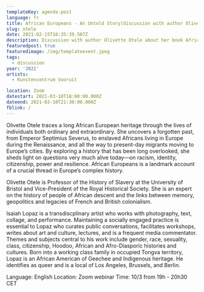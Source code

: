 ```yaml
---
templateKey: agenda-post
language: fr
title: African Europeans - An Untold Story(discussion with author Olivette Otele)
slug: otele
date: 2021-02-15T16:35:39.507Z
description: Discussion with author Olivette Otele about her book African Europeans - An Untold Story moderated by Isaiah Lopaz
featuredpost: true
featuredimage: /img/templateevent.jpeg
tags:
  - discussion
year: '2021'
artists:
  - Kunstencentrum Vooruit

location: Zoom
datestart: 2021-03-10T18:00:00.000Z
dateend: 2021-03-10T21:30:00.000Z
fblink: /
---
```




Olivette Otele traces a long African European heritage through the lives of individuals both ordinary and extraordinary. She uncovers a forgotten past, from Emperor Septimius Severus, to enslaved Africans living in Europe during the Renaissance, and all the way to present-day migrants moving to Europe’s cities. By exploring a history that has been long overlooked, she sheds light on questions very much alive today—on racism, identity, citizenship, power and resilience. African Europeans is a landmark account of a crucial thread in Europe’s complex history.

Olivette Otele is Professor of the History of Slavery at the University of Bristol and Vice-President of the Royal Historical Society. She is an expert on the history of people of African descent and the links between memory, geopolitics and legacies of French and British colonialism.

Isaiah Lopaz is a transdiscplinary artist who works with photography, text, collage, and performance. Maintaining a socially engaged practice is essential to Lopaz who curates public conversations, facilitates workshops, writes about art and culture, lectures, and is a frequent media commentator. Themes and subjects central to his work include gender, race, sexuality, class, citizenship, Hoodoo, African and Afro-Diasporic histories and cultures. Born into a working class family in occupied Tongva territory, Lopaz is an African American of Geechee and Indigenous heritage. He identifies as queer and is a local of Los Angeles, Brussels, and Berlin.

Language: English
Location: Zoom webinar
Time: 10/3 from 19h - 20h30 CET
